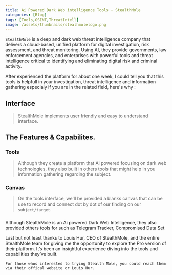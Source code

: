 ```yaml
---
title: Ai Powered Dark Web intelligence Tools - StealthMole
categories: [Blog]
tags: [Tools,OSINT,ThreatIntell]
image: /assets/thumbnails/stealhmolelogo.png
---
```


`StealthMole` is a deep and dark web threat intelligence company that delivers a cloud-based, unified platform for digital investigation, risk assessment, and threat monitoring. Using AI, they provide governments, law enforcement agencies, and enterprises with powerful tools and threat intelligence critical to identifying and eliminating digital risk and criminal activity.

After experienced the platform for about one week, I could tell you that this tools is helpfull in your investigation, threat intelligence and information gathering especialy if you are in the related field, here's why : 


## Interface 

> StealthMole implements user friendly and easy to understand interface.

## The Features & Capabilites. 

### Tools 

> Although they create a platform that Ai powered focusing on dark web technologies, they also built in others tools that might help in you information gathering regarding the subject. 

### Canvas 

> On the tools interface, we'll be provided a blanks canvas that can be use to record and connect dot by dot of our finding on our `subject/target`.

### 









Although StealthMole is an Ai powered Dark Web Intelligence, they also provided others tools for such as Telegram Tracker, Compromised Data Set 















Last but not least thanks to Louis Hur, CEO of StealthMole, and the entire StealthMole team for giving me the opportunity to explore the Pro version of their platform. It’s been an insightful experience diving into the tools and capabilities they’ve built. 


```
For those whos interested to trying Stealth Mole, you could reach them via their offical website or Louis Hur.  
```
